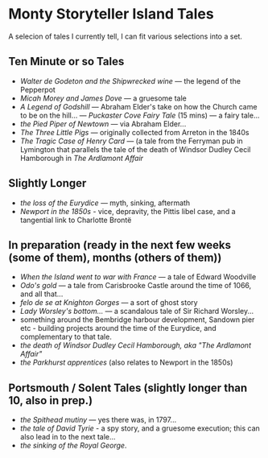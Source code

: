 # Monty Storyteller Island Tales

A selecion of tales I currently tell, I can fit various selections into a set.

## Ten Minute or so Tales

- *Walter de Godeton and the Shipwrecked wine* — the legend of the Pepperpot
- *Micah Morey and James Dove* — a gruesome tale
- *A Legend of Godshill* — Abraham Elder's take on how the Church came to be on the hill...
— *Puckaster Cove Fairy Tale* (15 mins) — a fairy tale...
- *the Pied Piper of Newtown* — via Abraham Elder...
- *The Three Little Pigs* — originally collected from Arreton in the 1840s
- *The Tragic Case of Henry Card* — (a tale from the Ferryman pub in Lymington that parallels the tale of the death of Windsor Dudley Cecil Hamborough in *The Ardlamont Affair*

## Slightly Longer

- *the loss of the Eurydice* — myth, sinking, aftermath
- *Newport in the 1850s* - vice, depravity, the Pittis libel case, and a tangential link to Charlotte Brontë

## In preparation (ready in the next few weeks (some of them), months (others of them))

- *When the Island went to war with France* — a tale of Edward Woodville
- *Odo's gold* — a tale from Carisbrooke Castle around the time of 1066, and all that...
- *felo de se at Knighton Gorges* — a sort of ghost story
- *Lady Worsley's bottom...* — a scandalous tale of Sir Richard Worsley...
- something around the Bembridge harbour development, Sandown pier etc - building projects around the time of the Eurydice, and complementary to that tale.
- *the death of Windsor Dudley Cecil Hamborough, aka "The Ardlamont Affair"*
- *the Parkhurst apprentices* (also relates to Newport in the 1850s)

## Portsmouth / Solent Tales (slightly longer than 10, also in prep.)

- *the Spithead mutiny* — yes there was, in 1797...
- *the tale of David Tyrie* - a spy story, and a gruesome execution; this can also lead in to the next tale...
- *the sinking of the Royal George*.
